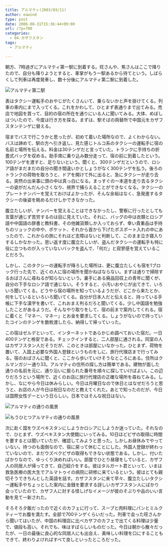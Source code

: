 ```yaml
---
title: アルマティ(2003/03/11)
author: eawind
type: post
date: 2006-08-31T15:36:44+09:00
url: /?p=700
categories:
  - 04.カザフスタン
tags:
  - アルマティ

---
```

朝方、7時過ぎにアルマティ第一駅に到着する。旺さんや、焦さんはここで降りたので、自分も降りようとすると、車掌がもう一駅あるから待てという。しばらくして列車は再度発車し、数十分後にアルマティ第二駅に到着した。

![アルマティ第二駅](/img/wp/2006/09/200303100626481.jpg)

表はタクシー運転手のおやじがたくさんいて、乗らないかと声を掛けてくる。列車の車内にまで入ってくる。これをかわして、ひとまず表通りまで出てみる。売店で地図を買って、目的の宿の所在を通りにいる人に聞いてみる。大体、めぼしはついたので、今度は行き方を探る。まずは、駅そばの両替所で中国元をカザフスタンテンゲに替える。

宿までバスで行こうかと思ったが、初めて着いた場所なので、よくわからない。バスは諦めて、駅の方へ引き返し、見た感じトルコ系のタクシーの運転手に宿の名前と場所を伝える。料金は30テンゲだと言っていた。トランクに手持ちの折畳式バッグを収める。助手席に乗り込み数分走って、宿の前に到着したという。100テンゲを渡すと、足りないという。聞くと、300テンゲだというので、ロシア語がまだまだの自分の聞き間違いかとしょうがなく300テンゲを払う。後ろのトランクの荷物を取ろうと、ドアを開けて外に出ると、急にタクシーが走り去る。突然の出来事に頭の中は真っ白になる。まっすぐの一本道を走り去るタクシーの姿がだんだん小さくなり、視界で捕らえることができなくなる。タクシーのプレートナンバーを覚えておけばよかったが、そんな余裕はなく、急発進するタクシーの後姿を眺めるだけしかできなかった。

腹立たしいが、ナンバーを覚えることはできなかったし、警察に行ったとしても言葉が通じず苦労するのは目に見えていた。それに、バッグの中は衣類とロシア語や中国語の辞書と教科書、その他雑貨類しか入っておらず、幸い貴重品は手持ちのリュックの中や、ポケット、それから首から下げたポスポート入れの中にあったので、これからの旅にそれほど支障はないと判断して、このまま泣き寝入りするしかなかった。思い返す度に腹立たしいが、盗んだタクシーの運転手も特に役に立つものが入っていないバックを盗んで、「何だ」と寂寥感を覚えていることだろう。

しかし、このタクシーの運転手が降ろした場所は、更に腹立たしくも宿を1ブロック行った先で、近くの人に宿の場所を聞かねばならない。まずは通りで掃除するおばさんに尋ねるが知らないという。裏手にある廃品回収上の青年に聞くが、自分の下手なロシア語で通じない。そうすると、小汚いおやじが出てきて、いろいろ聞いてくる。どうやら宿の場所を知っているようだが、どこから来たとか、何をしているといろいろ聞いてくる。自分が日本人だと伝えると、持っている手帳に下手な漢字を書いて、これおまえ判るだろと聞いてくる。少し中国語を勉強したことがあるようだ。そんなやり取りをして、宿の前まで案内してくれる。宿に着くと「マネー、マネー」とお金を要求してくる。しょうがないので持っていたコインのテンゲを数枚渡したら、納得して帰っていった。

この宿はゼルデといって、インターネットであらかじめ調べておいた宿だ。一日400テンゲと格安である。チェックインすると、二人部屋に通される。同室の人はカザフスタン人だそうだが、このときは部屋にいなかった。ひとまず、荷物を置いて、入国上必要な外国人登録というものをしに、旅行代理店まで行ってみる。宿のおばさんに聞くと、ここから歩いていけそうなところにある。住所はクルマンガジー通り33。アルマティの住所の探し方は簡単である。建物が面した通りの名前を元に、通り沿いに振られた番号を順々に探していけばよい。この辺りだろうという場所で、近くのお店に旅行代理店の正確な場所を尋ねてみる。しかし、なにやら今日は休みらしい。今日は月曜日なので休日とはなぜだろうと思うと、お店の人が今日は祝日なのだと教えてくれた。あとで知ったのだが、今日は国際女性デーという日らしい。日本ではそんな祝日はない。

![アルマティの通りの風景](/img/wp/2006/09/200303101228441.jpg)

![もうひとつアルマティの通りの風景](/img/wp/2006/09/200303101553201.jpg)

次に赴く国をウズベキスタンにしようかロシアにしようか迷っていた。それなので、ひとまず、ウズベキスタン大使館にいってみる。10日ほどビザの取得に時間を要するとは聞いていたが、確認してみようと思った。しかしお昼休みでやっていない。待つのも面倒なので、宿に戻って休むことにした。外国人登録が終わっていないので、まだウズベクビザの取得もできない状態である。しかし、付いたばかりなので、ゆっくり決めればいい。部屋でひとり昼寝をしていると、カザフ人の同居人が帰ってきて、自己紹介をする。彼はタルガート君といって、いまは救急医療の医大生でアルマトゥイの病院に研修に来ているという。彼はとても親切そうできちんとした英語を話す。カザフスタンに来て早々、腹立たしいタクシー運転手やちょっとした案内に金銭を要求する訝しいカザフスタン人にばかり会っていたので、カザフ人に対する怪しげなイメージが彼のそぶりや品のいい言動を見て一新された。

そろそろ夕飯だったので近くのカフェに行って、スープと肉料理にパンとミルクティーでお腹を満たす。全部で700テンゲくらいだった。列車で会った旺さんから聞いてはいたが、中国の料理店に比べカザフのカフェで出てくる料理は少量で、値段も高い。それでも、味はすばらしいものだった。今日は朝から散々だったが、一日の最後に良心的な同居人にも出会え、美味しい料理を口にすることもできて、終わりよければすべて良しといったところだった。
